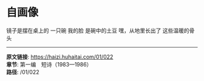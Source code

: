 # 自画像

镜子是摆在桌上的
一只碗
我的脸
是碗中的土豆
嘿，从地里长出了
这些温暖的骨头

---

**原文链接**: https://haizi.huhaitai.com/01/022  
**章节**: 第一编　短诗（1983—1986）  
**路径**: /01/022
